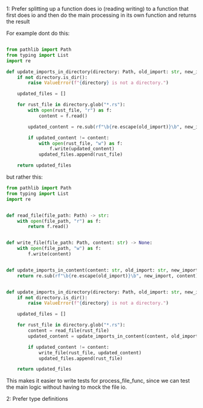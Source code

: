 1: Prefer splitting up a function does io (reading writing) to a function that first does io
and then do the main processing in its own function and returns the result

For example dont do this:

```python

from pathlib import Path
from typing import List
import re

def update_imports_in_directory(directory: Path, old_import: str, new_import: str) -> List[Path]:
    if not directory.is_dir():
        raise ValueError(f"{directory} is not a directory.")

    updated_files = []

    for rust_file in directory.glob("*.rs"):
        with open(rust_file, "r") as f:
            content = f.read()

        updated_content = re.sub(rf"\b{re.escape(old_import)}\b", new_import, content)

        if updated_content != content:
            with open(rust_file, "w") as f:
                f.write(updated_content)
            updated_files.append(rust_file)

    return updated_files
```

but rather this:

```python
from pathlib import Path
from typing import List
import re


def read_file(file_path: Path) -> str:
    with open(file_path, "r") as f:
        return f.read()


def write_file(file_path: Path, content: str) -> None:
    with open(file_path, "w") as f:
        f.write(content)


def update_imports_in_content(content: str, old_import: str, new_import: str) -> str:
    return re.sub(rf"\b{re.escape(old_import)}\b", new_import, content)


def update_imports_in_directory(directory: Path, old_import: str, new_import: str) -> List[Path]:
    if not directory.is_dir():
        raise ValueError(f"{directory} is not a directory.")

    updated_files = []

    for rust_file in directory.glob("*.rs"):
        content = read_file(rust_file)
        updated_content = update_imports_in_content(content, old_import, new_import)

        if updated_content != content:
            write_file(rust_file, updated_content)
            updated_files.append(rust_file)

    return updated_files

```

This makes it easier to write tests for process_file_func,
since we can test the main logic without having to mock the file io.

2: Prefer type definitions
